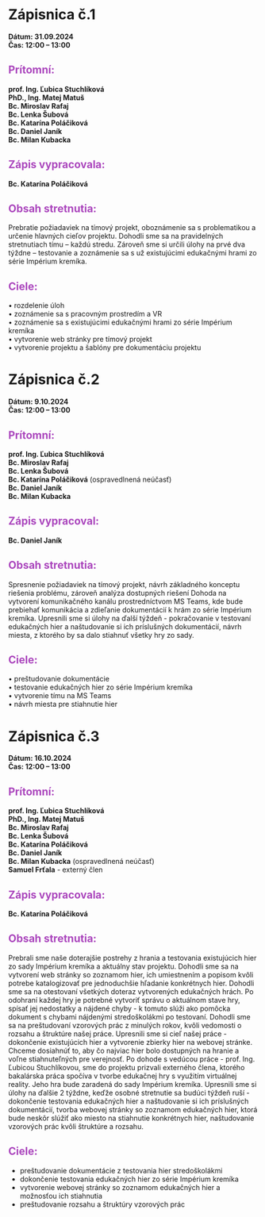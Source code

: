 # Zápisnica č.1

**Dátum: 31.09.2024**<br>
**Čas: 12:00 – 13:00**

## <span style="color:#AB47BD">Prítomní:</span>

**prof. Ing. Ľubica Stuchlíková**<br>
**PhD., Ing. Matej Matuš**<br>
**Bc. Miroslav Rafaj**<br>
**Bc. Lenka Šubová**<br>
**Bc. Katarína Poláčiková**<br>
**Bc. Daniel Janík**<br>
**Bc. Milan Kubacka**

## <span style="color:#AB47BD">Zápis vypracovala:</span>

**Bc. Katarína Poláčiková**

## <span style="color:#AB47BD">Obsah stretnutia:</span>

Prebratie požiadaviek na tímový projekt, oboznámenie sa s problematikou a určenie hlavných cieľov projektu. Dohodli sme sa na pravidelných stretnutiach tímu – každú stredu. Zároveň sme si určili úlohy na prvé dva týždne – testovanie a zoznámenie sa s už existujúcimi edukačnými hrami zo série Impérium kremíka.

## <span style="color:#AB47BD">Ciele:</span>

• rozdelenie úloh<br>
• zoznámenie sa s pracovným prostredím a VR<br>
• zoznámenie sa s existujúcimi edukačnými hrami zo série Impérium kremíka<br>
• vytvorenie web stránky pre tímový projekt<br>
• vytvorenie projektu a šablóny pre dokumentáciu projektu

# Zápisnica č.2

**Dátum: 9.10.2024**<br>
**Čas: 12:00 – 13:00**

## <span style="color:#AB47BD">Prítomní:</span>

**prof. Ing. Ľubica Stuchlíková**<br>
**Bc. Miroslav Rafaj**<br>
**Bc. Lenka Šubová**<br>
**Bc. Katarína Poláčiková** (ospravedlnená neúčasť)<br>
**Bc. Daniel Janík**<br>
**Bc. Milan Kubacka**

## <span style="color:#AB47BD">Zápis vypracoval:</span>

**Bc. Daniel Janík**

## <span style="color:#AB47BD">Obsah stretnutia:</span>

Spresnenie požiadaviek na tímový projekt, návrh základného konceptu riešenia problému, zároveň analýza dostupných riešení
Dohoda na vytvorení komunikačného kanálu prostredníctvom MS Teams, kde bude prebiehať komunikácia a zdieľanie dokumentácií
k hrám zo série Impérium kremíka. Upresnili sme si úlohy na ďalší týždeň - pokračovanie v testovaní edukačných hier a
naštudovanie si ich príslušných dokumentácií, návrh miesta, z ktorého by sa dalo stiahnuť všetky hry zo sady.

## <span style="color:#AB47BD">Ciele:</span>

• preštudovanie dokumentácie<br>
• testovanie edukačných hier zo série Impérium kremíka<br>
• vytvorenie tímu na MS Teams<br>
• návrh miesta pre stiahnutie hier<br>

# Zápisnica č.3

**Dátum: 16.10.2024**<br>
**Čas: 12:00 – 13:00**

## <span style="color:#AB47BD">Prítomní:</span>

**prof. Ing. Ľubica Stuchlíková**<br>
**PhD., Ing. Matej Matuš**<br>
**Bc. Miroslav Rafaj**<br>
**Bc. Lenka Šubová**<br>
**Bc. Katarína Poláčiková**<br>
**Bc. Daniel Janík**<br>
**Bc. Milan Kubacka** (ospravedlnená neúčasť)<br>
**Samuel Frťala** - externý člen

## <span style="color:#AB47BD">Zápis vypracovala:</span>

**Bc. Katarína Poláčiková**

## <span style="color:#AB47BD">Obsah stretnutia:</span>

Prebrali sme naše doterajšie postrehy z hrania a testovania existujúcich hier zo sady Impérium kremíka a aktuálny stav projektu. Dohodli sme sa na vytvorení web stránky so zoznamom hier, ich umiestnením a popisom kvôli potrebe katalogizovať pre jednoduchšie hľadanie konkrétnych hier.
Dohodli sme sa na otestovaní všetkých doteraz vytvorených edukačných hrách. Po odohraní každej hry je potrebné vytvoriť správu o aktuálnom stave hry, spísať jej nedostatky a nájdené chyby - k tomuto slúži ako pomôcka dokument s chybami nájdenými stredoškolákmi po testovaní.
Dohodli sme sa na preštudovaní vzorových prác z minulých rokov, kvôli vedomosti o rozsahu a štruktúre našej práce.
Upresnili sme si cieľ našej práce - dokončenie existujúcich hier a vytvorenie zbierky hier na webovej stránke. Chceme dosiahnúť to, aby čo najviac hier bolo dostupných na hranie a voľne stiahnuteľných pre verejnosť.
Po dohode s vedúcou práce - prof. Ing. Ľubicou Stuchlíkovou, sme do projektu prizvali externého člena, ktorého bakalárska práca spočíva v tvorbe edukačnej hry s využitím virtuálnej reality. Jeho hra bude zaradená do sady Impérium kremíka.
Upresnili sme si úlohy na ďalšie 2 týždne, keďže osobné stretnutie sa budúci týždeň ruší - dokončenie testovania edukačných hier a naštudovanie si ich príslušných dokumentácií, tvorba webovej stránky so zoznamom edukačných hier, ktorá bude neskôr slúžiť ako miesto na stiahnutie konkrétnych hier, naštudovanie vzorových prác kvôli štruktúre a rozsahu.

## <span style="color:#AB47BD">Ciele:</span>

-   preštudovanie dokumentácie z testovania hier stredoškolákmi
-   dokončenie testovania edukačných hier zo série Impérium kremíka
-   vytvorenie webovej stránky so zoznamom edukačných hier a možnosťou ich stiahnutia
-   preštudovanie rozsahu a štruktúry vzorových prác
